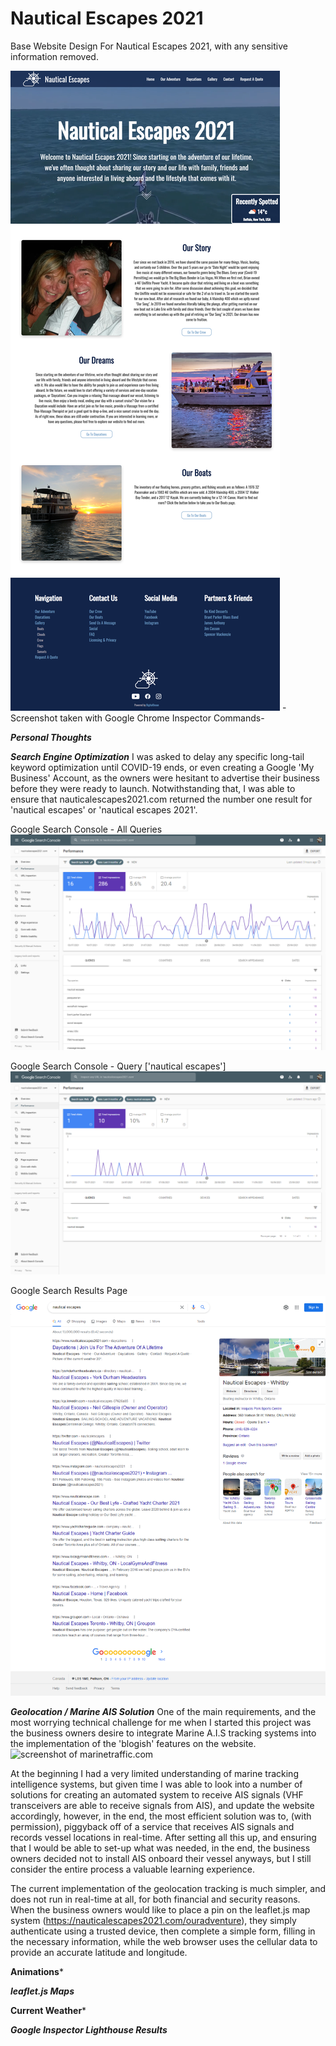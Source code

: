 # Nautical Escapes 2021
Base Website Design For Nautical Escapes 2021, with any sensitive information removed. 

![screenshot of nautical escapes 2021 homepage](./screenshots/nauticalescapes2021.com_.png)
-Screenshot taken with Google Chrome Inspector Commands-

***Personal Thoughts***

***Search Engine Optimization***
I was asked to delay any specific long-tail keyword optimization until COVID-19 ends, or even creating a Google 'My Business' Account, as the owners were hesitant to advertise their business before they were ready to launch. Notwithstanding that, I was able to ensure that nauticalescapes2021.com returned the number one result for 'nautical escapes' or 'nautical escapes 2021'.

Google Search Console - All Queries
![screenshot of google search console s.e.o for nautical escapes 2021](./screenshots/google_search_allq.png)

Google Search Console - Query ['nautical escapes']
![screenshot of google search console s.e.o for nautical escapes 2021](./screenshots/google_search_neq.png)

Google Search Results Page
![screenshot of google search results page for 'nautical escapes' query](./screenshots/google_search_resultsp.png)

***Geolocation / Marine AIS Solution***
One of the main requirements, and the most worrying technical challenge for me when I started this project was the business owners desire to integrate Marine A.I.S tracking systems into the implementation of the 'blogish' features on the website. ![screenshot of marinetraffic.com](./screenshots/marrine_traffic.png)

At the beginning I had a very limited understanding of marine tracking intelligence systems, but given time I was able to look into a number of solutions for creating an automated system to receive AIS signals (VHF transceivers are able to receive signals from AIS), and update the website accordingly, however, in the end, the most efficient solution was to, (with permission), piggyback off of a service that receives AIS signals and records vessel locations in real-time. After setting all this up, and ensuring that I would be able to set-up what was needed, in the end, the business owners decided not to install AIS onboard their vessel anyways, but I still consider the entire process a valuable learning experience.

The current implementation of the geolocation tracking is much simpler, and does not run in real-time at all, for both financial and security reasons. When the business owners would like to place a pin on the leaflet.js map system (https://nauticalescapes2021.com/ouradventure), they simply authenticate using a trusted device, then complete a simple form, filling in the necessary information, while the web browser uses the cellular data to provide an accurate latitude and longitude. 

**Animations***

***leaflet.js Maps***

**Current Weather***

***Google Inspector Lighthouse Results***
